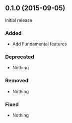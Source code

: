 ## 0.1.0 (2015-09-05)

Initial release

### Added

- Add Fundamental features

### Deprecated

- Nothing

### Removed

- Nothing

### Fixed

- Nothing
